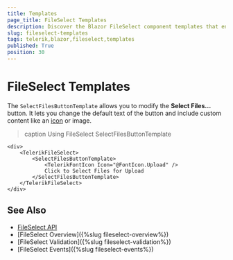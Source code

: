```yaml
---
title: Templates
page_title: FileSelect Templates
description: Discover the Blazor FileSelect component templates that enable you to customize the rendered button. The templates allow you to change the text and add custom content. 
slug: fileselect-templates
tags: telerik,blazor,fileselect,templates
published: True
position: 30
---
```


# FileSelect Templates

The `SelectFilesButtonTemplate` allows you to modify the **Select Files...** button. It lets you change the default text of the button and include custom content like an [icon](/blazor-ui/common-features/icons) or image.

>caption Using FileSelect SelectFilesButtonTemplate

```CSHTML
<div>
    <TelerikFileSelect>
        <SelectFilesButtonTemplate>
            <TelerikFontIcon Icon="@FontIcon.Upload" />
            Click to Select Files for Upload
        </SelectFilesButtonTemplate>
    </TelerikFileSelect>
</div>
```

## See Also

* [FileSelect API](/blazor-ui/api/Telerik.Blazor.Components.TelerikFileSelect)
* [FileSelect Overview]({%slug fileselect-overview%})
* [FileSelect Validation]({%slug fileselect-validation%})
* [FileSelect Events]({%slug fileselect-events%})